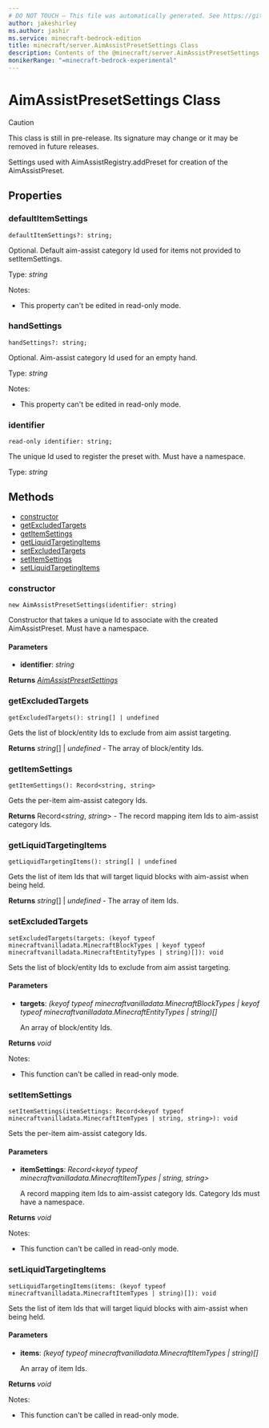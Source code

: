 ```yaml
---
# DO NOT TOUCH — This file was automatically generated. See https://github.com/mojang/minecraftapidocsgenerator to modify descriptions, examples, etc.
author: jakeshirley
ms.author: jashir
ms.service: minecraft-bedrock-edition
title: minecraft/server.AimAssistPresetSettings Class
description: Contents of the @minecraft/server.AimAssistPresetSettings class.
monikerRange: "=minecraft-bedrock-experimental"
---
```

# AimAssistPresetSettings Class

> [!CAUTION]
> This class is still in pre-release.  Its signature may change or it may be removed in future releases.

Settings used with AimAssistRegistry.addPreset for creation of the AimAssistPreset.

## Properties

### **defaultItemSettings**
`defaultItemSettings?: string;`

Optional. Default aim-assist category Id used for items not provided to setItemSettings.

Type: *string*

Notes:
  - This property can't be edited in read-only mode.

### **handSettings**
`handSettings?: string;`

Optional. Aim-assist category Id used for an empty hand.

Type: *string*

Notes:
  - This property can't be edited in read-only mode.

### **identifier**
`read-only identifier: string;`

The unique Id used to register the preset with. Must have a namespace.

Type: *string*

## Methods
- [constructor](#constructor)
- [getExcludedTargets](#getexcludedtargets)
- [getItemSettings](#getitemsettings)
- [getLiquidTargetingItems](#getliquidtargetingitems)
- [setExcludedTargets](#setexcludedtargets)
- [setItemSettings](#setitemsettings)
- [setLiquidTargetingItems](#setliquidtargetingitems)

### **constructor**
`
new AimAssistPresetSettings(identifier: string)
`

Constructor that takes a unique Id to associate with the created AimAssistPreset. Must have a namespace.

#### **Parameters**
- **identifier**: *string*

**Returns** [*AimAssistPresetSettings*](AimAssistPresetSettings.md)

### **getExcludedTargets**
`
getExcludedTargets(): string[] | undefined
`

Gets the list of block/entity Ids to exclude from aim assist targeting.

**Returns** *string*[] | *undefined* - The array of block/entity Ids.

### **getItemSettings**
`
getItemSettings(): Record<string, string>
`

Gets the per-item aim-assist category Ids.

**Returns** Record<*string*, *string*> - The record mapping item Ids to aim-assist category Ids.

### **getLiquidTargetingItems**
`
getLiquidTargetingItems(): string[] | undefined
`

Gets the list of item Ids that will target liquid blocks with aim-assist when being held.

**Returns** *string*[] | *undefined* - The array of item Ids.

### **setExcludedTargets**
`
setExcludedTargets(targets: (keyof typeof minecraftvanilladata.MinecraftBlockTypes | keyof typeof minecraftvanilladata.MinecraftEntityTypes | string)[]): void
`

Sets the list of block/entity Ids to exclude from aim assist targeting.

#### **Parameters**
- **targets**: *(keyof typeof minecraftvanilladata.MinecraftBlockTypes | keyof typeof minecraftvanilladata.MinecraftEntityTypes | string)[]*
  
  An array of block/entity Ids.

**Returns** *void*
  
Notes:
- This function can't be called in read-only mode.

### **setItemSettings**
`
setItemSettings(itemSettings: Record<keyof typeof minecraftvanilladata.MinecraftItemTypes | string, string>): void
`

Sets the per-item aim-assist category Ids.

#### **Parameters**
- **itemSettings**: *Record<keyof typeof minecraftvanilladata.MinecraftItemTypes | string, string>*
  
  A record mapping item Ids to aim-assist category Ids. Category Ids must have a namespace.

**Returns** *void*
  
Notes:
- This function can't be called in read-only mode.

### **setLiquidTargetingItems**
`
setLiquidTargetingItems(items: (keyof typeof minecraftvanilladata.MinecraftItemTypes | string)[]): void
`

Sets the list of item Ids that will target liquid blocks with aim-assist when being held.

#### **Parameters**
- **items**: *(keyof typeof minecraftvanilladata.MinecraftItemTypes | string)[]*
  
  An array of item Ids.

**Returns** *void*
  
Notes:
- This function can't be called in read-only mode.
